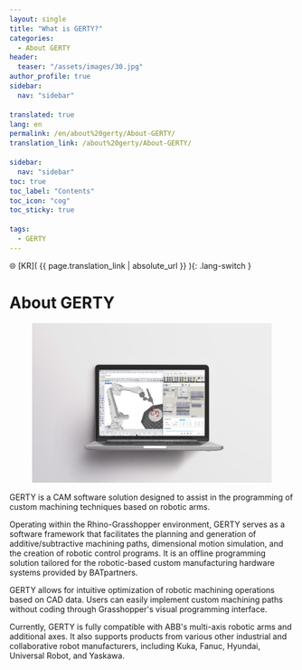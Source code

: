 ```yaml
---
layout: single
title: "What is GERTY?"
categories:
  - About GERTY
header:
  teaser: "/assets/images/30.jpg"  
author_profile: true
sidebar:
  nav: "sidebar"

translated: true
lang: en
permalink: /en/about%20gerty/About-GERTY/
translation_link: /about%20gerty/About-GERTY/

sidebar:
  nav: "sidebar"
toc: true
toc_label: "Contents"
toc_icon: "cog"
toc_sticky: true

tags: 
  - GERTY
---
```

🌐 [KR]( {{ page.translation_link | absolute_url }} ){: .lang-switch }

# About GERTY
<figure>
	<a href="/assets/images/30.jpg"><img src="/assets/images/30.jpg"></a>
</figure>

GERTY is a CAM software solution designed to assist in the programming of custom machining techniques based on robotic arms.

Operating within the Rhino-Grasshopper environment, GERTY serves as a software framework that facilitates the planning and generation of additive/subtractive machining paths, dimensional motion simulation, and the creation of robotic control programs. It is an offline programming solution tailored for the robotic-based custom manufacturing hardware systems provided by BATpartners.

GERTY allows for intuitive optimization of robotic machining operations based on CAD data. Users can easily implement custom machining paths without coding through Grasshopper's visual programming interface.

Currently, GERTY is fully compatible with ABB's multi-axis robotic arms and additional axes. It also supports products from various other industrial and collaborative robot manufacturers, including Kuka, Fanuc, Hyundai, Universal Robot, and Yaskawa.